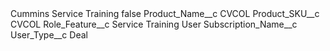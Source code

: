 <?xml version="1.0" encoding="UTF-8"?>
<CustomMetadata xmlns="http://soap.sforce.com/2006/04/metadata" xmlns:xsi="http://www.w3.org/2001/XMLSchema-instance" xmlns:xsd="http://www.w3.org/2001/XMLSchema">
    <label>Cummins Service Training</label>
    <protected>false</protected>
    <values>
        <field>Product_Name__c</field>
        <value xsi:type="xsd:string">CVCOL</value>
    </values>
    <values>
        <field>Product_SKU__c</field>
        <value xsi:type="xsd:string">CVCOL</value>
    </values>
    <values>
        <field>Role_Feature__c</field>
        <value xsi:type="xsd:string">Service Training User</value>
    </values>
    <values>
        <field>Subscription_Name__c</field>
        <value xsi:nil="true"/>
    </values>
    <values>
        <field>User_Type__c</field>
        <value xsi:type="xsd:string">Deal</value>
    </values>
</CustomMetadata>
